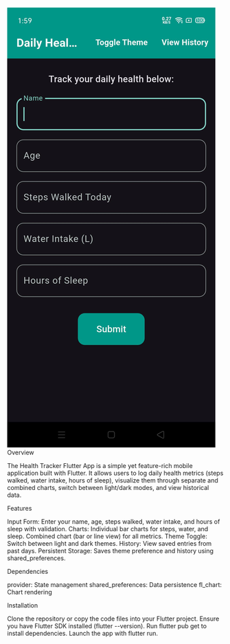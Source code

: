![image alt](https://github.com/harshithbngowda/Flutter_Health_Graph/blob/b8a2c7146316f3b72efab646fcaec341f16bb42f/Screenshot1.jpg?raw=true)
Overview

The Health Tracker Flutter App is a simple yet feature-rich mobile application built with Flutter. It allows users to log daily health metrics (steps walked, water intake, hours of sleep), visualize them through separate and combined charts, switch between light/dark modes, and view historical data.

Features

Input Form: 
Enter your name, age, steps walked, water intake, and hours of sleep with validation.
Charts:
Individual bar charts for steps, water, and sleep.
Combined chart (bar or line view) for all metrics.
Theme Toggle: 
Switch between light and dark themes.
History: 
View saved entries from past days.
Persistent Storage: 
Saves theme preference and history using shared_preferences.

Dependencies

provider: State management
shared_preferences: Data persistence
fl_chart: Chart rendering

Installation

Clone the repository or copy the code files into your Flutter project.
Ensure you have Flutter SDK installed (flutter --version).
Run flutter pub get to install dependencies.
Launch the app with flutter run.
